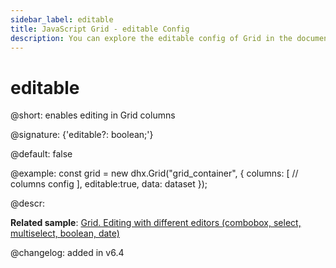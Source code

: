 ```yaml
---
sidebar_label: editable
title: JavaScript Grid - editable Config 
description: You can explore the editable config of Grid in the documentation of the DHTMLX JavaScript UI library. Browse developer guides and API reference, try out code examples and live demos, and download a free 30-day evaluation version of DHTMLX Suite 7.
---
```


# editable

@short: enables editing in Grid columns

@signature: {'editable?: boolean;'}

@default: false

@example:
const grid = new dhx.Grid("grid_container", {
	columns: [
		// columns config
	],
	editable:true,
	data: dataset
});

@descr:
 
**Related sample**: [Grid. Editing with different editors (combobox, select, multiselect, boolean, date)](https://snippet.dhtmlx.com/w2cdossn)

@changelog: added in v6.4

[comment]: # (@related:grid/initialization.md#initialize-grid grid/configuration.md#editing-grid-and-separate-columns)
